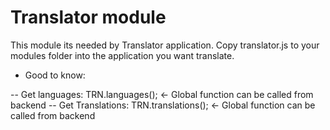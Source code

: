 # Translator module

This module its needed by Translator application. Copy translator.js to your modules folder into the application you want translate.

- Good to know:

-- Get languages:		TRN.languages(); <- Global function can be called from backend
-- Get Translations:	TRN.translations(); <- Global function can be called from backend